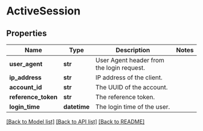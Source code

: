 # ActiveSession

## Properties
Name | Type | Description | Notes
------------ | ------------- | ------------- | -------------
**user_agent** | **str** | User Agent header from the login request. | 
**ip_address** | **str** | IP address of the client. | 
**account_id** | **str** | The UUID of the account. | 
**reference_token** | **str** | The reference token. | 
**login_time** | **datetime** | The login time of the user. | 

[[Back to Model list]](../README.md#documentation-for-models) [[Back to API list]](../README.md#documentation-for-api-endpoints) [[Back to README]](../README.md)


